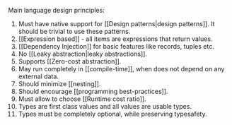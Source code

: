 Main language design principles:

1. Must have native support for [[Design patterns|design patterns]]. It should be trivial to use these patterns.
2. [[Expression based]] - all items are expressions that return values.
3. [[Dependency Injection]] for basic features like records, tuples etc.
4. No [[Leaky abstraction|leaky abstractions]].
5. Supports [[Zero-cost abstraction]].
6. May run completely in [[compile-time]], when does not depend on any external data.
7. Should minimize [[nesting]].
8. Should encourage [[programming best-practices]].
9. Must allow to choose [[Runtime cost ratio]].
10. Types are first class values and all values are usable types.
11. Types must be completely optional, while preserving typesafety.